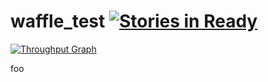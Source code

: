 waffle_test  [![Stories in Ready](https://badge.waffle.io/kmanzana/waffle-test.png?label=ready&title=Ready)](http://waffle.io/kmanzana/waffle-test)
===========
[![Throughput Graph](http://graphs.waffle.io/kmanzana/waffle-test/throughput.svg)](https://waffle.io/kmanzana/waffle-test/metrics)

foo
